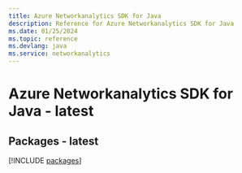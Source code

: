 ```yaml
---
title: Azure Networkanalytics SDK for Java
description: Reference for Azure Networkanalytics SDK for Java
ms.date: 01/25/2024
ms.topic: reference
ms.devlang: java
ms.service: networkanalytics
---
```

# Azure Networkanalytics SDK for Java - latest
## Packages - latest
[!INCLUDE [packages](networkanalytics-index.md)]
